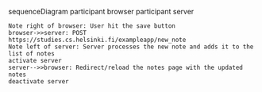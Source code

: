 sequenceDiagram
    participant browser
    participant server

    Note right of browser: User hit the save button
    browser->>server: POST https://studies.cs.helsinki.fi/exampleapp/new_note
    Note left of server: Server processes the new note and adds it to the list of notes
    activate server
    server-->>browser: Redirect/reload the notes page with the updated notes
    deactivate server